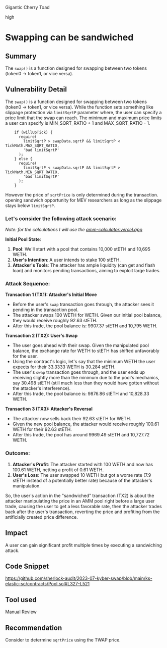 Gigantic Cherry Toad

high

# Swapping can be sandwiched
## Summary
The `swap()` is a function designed for swapping between two tokens (token0 -> token1, or vice versa).

## Vulnerability Detail
The `swap()` is a function designed for swapping between two tokens (token0 -> token1, or vice versa).
While the function sets something like slippage protection via `limitSqrtP` parameter where, the user can specify a price limit that the swap can reach. The minimum and maximum price limits a user can specify is MIN_SQRT_RATIO + 1 and MAX_SQRT_RATIO - 1.

```solidity
    if (willUpTick) {
      require(
        limitSqrtP > swapData.sqrtP && limitSqrtP < TickMath.MAX_SQRT_RATIO,
        'bad limitSqrtP'
      );
    } else {
      require(
        limitSqrtP < swapData.sqrtP && limitSqrtP > TickMath.MIN_SQRT_RATIO,
        'bad limitSqrtP'
      );
    }
```

However the price of `sqrtPrice` is only determined during the transaction. opening sandwich opportunity for MEV researchers as long as the slippage stays below `limitSqrtP`.

### Let's consider the following attack scenario:
*Note: for the calculations I will use the [amm-calculator.vercel.app](https://amm-calculator.vercel.app/)*

**Initial Pool State**:
1. **Pool**: We'll start with a pool that contains 10,000 stETH and 10,695 WETH.
2. **User's Intention**: A user intends to stake 100 stETH.
3. **Attacker's Tools**: The attacker has ample liquidity (can get and flash loan) and monitors pending transactions, aiming to exploit large trades.

### Attack Sequence:

**Transaction 1 (TX1): Attacker's Initial Move**
- Before the user's `swap` transaction goes through, the attacker sees it pending in the transaction pool.
- The attacker swaps 100 WETH for WETH. Given our initial pool balance, they would receive roughly 92.63 stETH.
- After this trade, the pool balance is: 9907.37 stETH and 10,795 WETH.

**Transaction 2 (TX2): User's Swap**
- The user goes ahead with their swap. Given the manipulated pool balance, the exchange rate for WETH to stETH has shifted unfavorably for the user.
- Using the contract's logic, let's say that the minimum WETH the user expects for their 33.3333 WETH is 30.284 stETH.
- The user's `swap` transaction goes through, and the user ends up receiving slightly more than the minimum due to the pool's mechanics, say 30.498 stETH (still much less than they would have gotten without the attacker's interference).
- After this trade, the pool balance is: 9876.86 stETH and 10,828.33 WETH.


**Transaction 3 (TX3): Attacker's Reversal**
- The attacker now sells back their 92.63 stETH for WETH.
- Given the new pool balance, the attacker would receive roughly 100.61 WETH for their 92.63 stETH.
- After this trade, the pool has around 9969.49 stETH and 10,727.72 WETH.

### Outcome:
1. **Attacker's Profit**: The attacker started with 100 WETH and now has 100.61 WETH, netting a profit of 0.61 WETH.
2. **User's Loss**: The user swapped 10 WETH but got a worse rate (7.9 stETH instead of a potentially better rate) because of the attacker's manipulation.

So, the user's action in the "sandwiched" transaction (TX2) is about the attacker manipulating the price in an AMM pool right before a large user trade, causing the user to get a less favorable rate, then the attacker trades back after the user's transaction, reverting the price and profiting from the artificially created price difference.

## Impact
A user can gain significant profit multiple times by executing a sandwiching attack.

## Code Snippet
https://github.com/sherlock-audit/2023-07-kyber-swap/blob/main/ks-elastic-sc/contracts/Pool.sol#L327-L521

## Tool used

Manual Review

## Recommendation
Consider to determine `sqrtPrice` using the TWAP price.